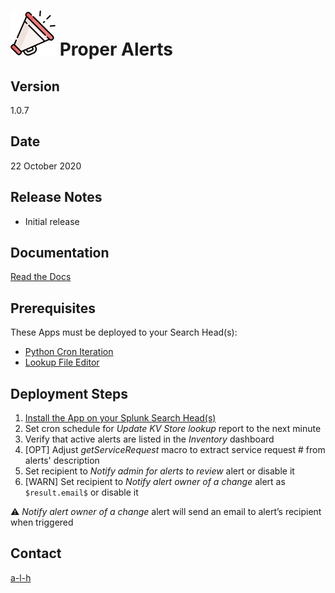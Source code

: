 #	![](https://github.com/a-l-h/splunk-app-proper-alerts/blob/master/doc/img/logo.svg) Proper Alerts


##	Version


1.0.7


##	Date


22 October 2020


##	Release Notes


- Initial release


##	Documentation


[Read the Docs](https://proper-alerts.rtfd.io)


##	Prerequisites


These Apps must be deployed to your Search Head(s):

- [Python Cron Iteration](https://splunkbase.splunk.com/app/4027/)
- [Lookup File Editor](https://splunkbase.splunk.com/app/1724/)


##	Deployment Steps


1.	[Install the App on your Splunk Search Head(s)](https://docs.splunk.com/Documentation/Splunk/latest/Admin/Deployappsandadd-ons#Deployment_architectures)
2.	Set cron schedule for *Update KV Store lookup* report to the next minute
3.	Verify that active alerts are listed in the *Inventory* dashboard
4.	[OPT] Adjust *getServiceRequest* macro to extract service request # from alerts' description
5.	Set recipient to *Notify admin for alerts to review* alert or disable it
6.	[WARN] Set recipient to *Notify alert owner of a change* alert as ``$result.email$`` or disable it

:warning: *Notify alert owner of a change* alert will send an email to alert’s recipient when triggered


##	Contact


[a-l-h](https://github.com/a-l-h)


